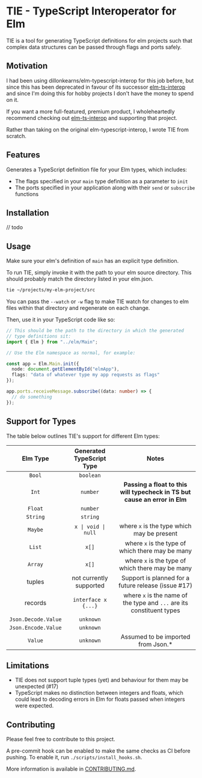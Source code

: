 # TIE - TypeScript Interoperator for Elm

TIE is a tool for generating TypeScript definitions for elm projects such that
complex data structures can be passed through flags and ports safely.

## Motivation

I had been using dillonkearns/elm-typescript-interop for this job before, but
since this has been deprecated in favour of its successor [elm-ts-interop](https://elm-ts-interop.com)
and since I'm doing this for hobby projects I don't have the money to spend on it.

If you want a more full-featured, premium product, I wholeheartedly recommend
checking out [elm-ts-interop](https://elm-ts-interop.com) and supporting that project.

Rather than taking on the original elm-typescript-interop, I wrote TIE from scratch.

## Features

Generates a TypeScript definition file for your Elm types, which includes:

* The flags specified in your `main` type definition as a parameter to `init`
* The ports specified in your application along with their `send` or `subscribe` functions

## Installation

// todo

## Usage

Make sure your elm's definition of `main` has an explicit type definition.

To run TIE, simply invoke it with the path to your elm source directory.
This should probably match the directory listed in your elm.json.

```sh
tie ~/projects/my-elm-project/src
```

You can pass the `--watch` or `-w` flag to make TIE watch for changes to elm
files within that directory and regenerate on each change.

Then, use it in your TypeScript code like so:

```typescript
// This should be the path to the directory in which the generated
// type definitions sit:
import { Elm } from "../elm/Main";

// Use the Elm namespace as normal, for example:

const app = Elm.Main.init({
  node: document.getElementById("elmApp"),
  flags: "data of whatever type my app requests as flags"
});

app.ports.receiveMessage.subscribe((data: number) => {
  // do something
});
```

## Support for Types

The table below outlines TIE's support for different Elm types:

|       Elm Type      | Generated TypeScript Type |                                    Notes                                   |
|:-------------------:|:-------------------------:|:--------------------------------------------------------------------------:|
| `Bool`              | `boolean`                 |                                                                            |
| `Int`               | `number`                  | **Passing a float to this will typecheck in TS but cause an error in Elm** |
| `Float`             | `number`                  |                                                                            |
| `String`            | `string`                  |                                                                            |
| `Maybe`             | `x \| void \| null`       | where `x` is the type which may be present                                 |
| `List`              | `x[]`                     | where `x` is the type of which there may be many                           |
| `Array`             | `x[]`                     | where `x` is the type of which there may be many                           |
| tuples              | not currently supported   | Support is planned for a future release (issue #17)                        |
| records             | `interface x {...}`       | where `x` is the name of the type and `...` are its constituent types      |
| `Json.Decode.Value` | `unknown`                 |                                                                            |
| `Json.Encode.Value` | `unknown`                 |                                                                            |
| `Value`             | `unknown`                 | Assumed to be imported from Json.*                                         |

## Limitations

* TIE does not support tuple types (yet) and behaviour for them may be unexpected (#17)
* TypeScript makes no distinction between integers and floats, which could lead to decoding
  errors in Elm for floats passed when integers were expected.

## Contributing

Please feel free to contribute to this project.

A pre-commit hook can be enabled to make the same checks as CI before pushing.
To enable it, run `./scripts/install_hooks.sh`.

More information is available in [CONTRIBUTING.md](https://github.com/notquiteamonad/tie/blob/main/CONTRIBUTING.md).

